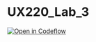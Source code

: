# UX220_Lab_3

[![Open in Codeflow](https://developer.stackblitz.com/img/open_in_codeflow.svg)](https:///pr.new/koxxwlu/UX220_Lab_3)

